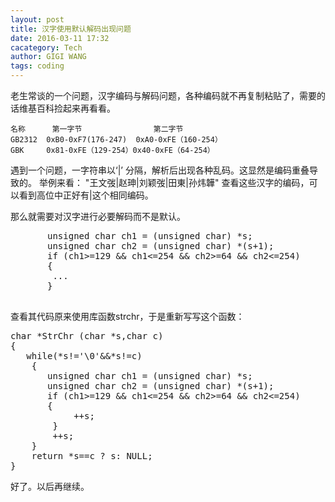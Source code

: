 ```yaml
---
layout: post
title: 汉字使用默认解码出现问题
date: 2016-03-11 17:32
cacategory: Tech
author: GIGI WANG
tags: coding
---
```


老生常谈的一个问题，汉字编码与解码问题，各种编码就不再复制粘贴了，需要的话维基百科捡起来再看看。

	名称		第一字节				第二字节
	GB2312	0xB0-0xF7(176-247)	0xA0-0xFE（160-254）
	GBK		0x81-0xFE（129-254）0x40-0xFE（64-254）
	
遇到一个问题，一字符串以‘|’ 分隔，解析后出现各种乱码。这显然是编码重叠导致的。
举例来看：
 "王文弢|赵珅|刘颖弢|田東|孙炜韡"
 查看这些汉字的编码，可以看到高位中正好有|这个相同编码。
 
那么就需要对汉字进行必要解码而不是默认。
<pre>
       unsigned char ch1 = (unsigned char) *s;
       unsigned char ch2 = (unsigned char) *(s+1);
       if (ch1>=129 && ch1<=254 && ch2>=64 && ch2<=254)
       {
        ...
       }

</pre>

查看其代码原来使用库函数strchr，于是重新写写这个函数：
<pre>
char *StrChr (char *s,char c)
{
   while(*s!='\0'&&*s!=c)
    {
       unsigned char ch1 = (unsigned char) *s;
       unsigned char ch2 = (unsigned char) *(s+1);
       if (ch1>=129 && ch1<=254 && ch2>=64 && ch2<=254)
       {
            ++s;
        }
        ++s;
    }
    return *s==c ? s: NULL;
}
</pre>

好了。以后再继续。
